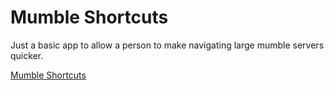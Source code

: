 # Mumble Shortcuts

Just a basic app to allow a person to make navigating large mumble servers quicker.

[Mumble Shortcuts](https://local9.github.io/mumble-shortcuts/)